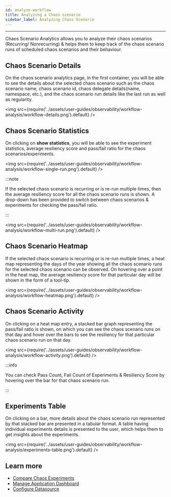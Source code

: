 ```yaml
---
id: analyze-workflow
title: Analyzing a Chaos scenario
sidebar_label: Analyzing Chaos Scenario
---
```


---

Chaos Scenario Analytics allows you to analyze their chaos scenarios (Recurring/ Nonrecurring) & helps them to keep track of the chaos scenario runs of scheduled chaos scenarios and their behaviour.

## Chaos Scenario Details

On the chaos scenario analytics page, in the first container, you will be able to see the details about the selected chaos scenario such as the chaos scenario name, chaos scenario id, chaos delegate details(name, namespace, etc.), and the chaos scenario run details like the last run as well as regularity.

<img src={require('../assets/user-guides/observability/workflow-analysis/workflow-details.png').default} />

## Chaos Scenario Statistics

On clicking on **show statistics**, you will be able to see the experiment statistics, average resiliency score and pass/fail ratio for the chaos scenarios/experiments.

<img src={require('../assets/user-guides/observability/workflow-analysis/workflow-single-run.png').default} />

:::note

If the selected chaos scenario is recurring or is re-run multiple times, then the average resiliency score for all the chaos scenario runs is shown. A drop-down has been provided to switch between chaos scenarios & experiments for checking the pass/fail ratio.

:::

<img src={require('../assets/user-guides/observability/workflow-analysis/workflow-multi-run.png').default} />

## Chaos Scenario Heatmap

If the selected chaos scenario is recurring or is re-run multiple times, a heat map representing the days of the year showing all the chaos scenario runs for the selected chaos scenario can be observed. On hovering over a point in the heat map, the average resiliency score for that particular day will be shown in the form of a tool-tip.

<img src={require('../assets/user-guides/observability/workflow-analysis/workflow-heatmap.png').default} />

## Chaos Scenario Activity

On clicking on a heat map entry, a stacked bar graph representing the pass/fail ratio is shown, on which you can see the chaos scenario runs on that day and hover over the bars to see the resiliency for that particular chaos scenario run on that day.

<img src={require('../assets/user-guides/observability/workflow-analysis/workflow-activity.png').default} />

:::info

You can check Pass Count, Fail Count of Experiments & Resiliency Score by hovering over the bar for that chaos scenario run.

:::

## Experiments Table

On clicking on a bar, more details about the chaos scenario run represented by that stacked bar are presented in a tabular format. A table having individual experiments details is presented to the user, which helps them to get insights about the experiments.

<img src={require('../assets/user-guides/observability/workflow-analysis/experiments-table.png').default} />

## Learn more

- [Compare Chaos Experiments](comparative-analysis.md)
- [Manage Application Dashboard](manage-app-dashboard.md)
- [Configure Datasource](configure-datasource.md)
